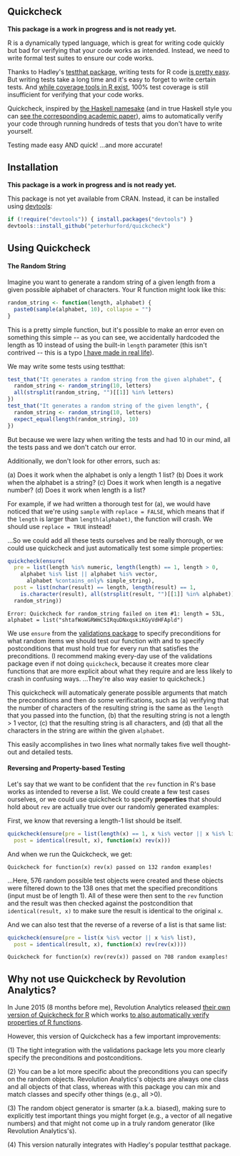 ## Quickcheck

**This package is a work in progress and is not ready yet.**

R is a dynamically typed language, which is great for writing code quickly but bad for verifying that your code works as intended.  Instead, we need to write formal test suites to ensure our code works.

Thanks to Hadley's [testthat package](https://github.com/hadley/testthat), writing tests for R code [is pretty easy](http://r-pkgs.had.co.nz/).  But writing tests take a long time and it's easy to forget to write certain tests.  And [while coverage tools in R exist](https://github.com/jimhester/covr), 100% test coverage is still insufficient for verifying that your code works.

Quickcheck, inspired by [the Haskell namesake](https://github.com/nick8325/quickcheck) (and in true Haskell style you can [see the corresponding academic paper](http://www.eecs.northwestern.edu/~robby/courses/395-495-2009-fall/quick.pdf)), aims to automatically verify your code through running hundreds of tests that you don't have to write yourself.

Testing made easy AND quick! ...and more accurate!


## Installation

**This package is a work in progress and is not ready yet.**

This package is not yet available from CRAN.  Instead, it can be installed using [devtools](http://www.github.com/hadley/devtools):

```R
if (!require("devtools")) { install.packages("devtools") }
devtools::install_github("peterhurford/quickcheck")
```


## Using Quickcheck

#### The Random String

Imagine you want to generate a random string of a given length from a given possible alphabet of characters.  Your R function might look like this:

```R
random_string <- function(length, alphabet) {
  paste0(sample(alphabet, 10), collapse = "")
}
```

This is a pretty simple function, but it's possible to make an error even on something this simple -- as you can see, we accidentally hardcoded the length as 10 instead of using the built-in `length` parameter (this isn't contrived -- this is a typo [I have made in real life](https://github.com/peterhurford/validations/commit/585af6de4ee25622dfaa665e83106a2398cc946c)).

We may write some tests using testthat:

```R
test_that("It generates a random string from the given alphabet", {
  random_string <- random_string(10, letters)
  all(strsplit(random_string, "")[[1]] %in% letters)
})
test_that("It generates a random string of the given length", {
  random_string <- random_string(10, letters)
  expect_equal(length(random_string), 10)
})
```

But because we were lazy when writing the tests and had 10 in our mind, all the tests pass and we don't catch our error.

Additionally, we don't look for other errors, such as:

(a) Does it work when the alphabet is only a length 1 list?
(b) Does it work when the alphabet is a string?
(c) Does it work when length is a negative number?
(d) Does it work when length is a list?

For example, if we had written a thorough test for (a), we would have noticed that we're using `sample` with `replace = FALSE`, which means that if the `length` is larger than `length(alphabet)`, the function will crash.  We should use `replace = TRUE` instead!

...So we could add all these tests ourselves and be really thorough, or we could use quickcheck and just automatically test some simple properties:

```R
quickcheck(ensure(
  pre = list(length %is% numeric, length(length) == 1, length > 0,
    alphabet %is% list || alphabet %is% vector,
      alphabet %contains_only% simple_string),
  post = list(nchar(result) == length, length(result) == 1,
    is.character(result), all(strsplit(result, "")[[1]] %in% alphabet)),
  random_string))
```
```
Error: Quickcheck for random_string failed on item #1: length = 53L, alphabet = list("shtafWoWGRWmCSIRquDNxqskiKGyVdHFApld")
```

We use `ensure` from the [validations package](https://github.com/peterhurford/validations) to specify preconditions for what random items we should test our function with and to specify postconditions that must hold true for every run that satisfies the preconditions.  (I recommend making every-day use of the validations package even if not doing `quickcheck`, because it creates more clear functions that are more explicit about what they require and are less likely to crash in confusing ways.  ...They're also way easier to quickcheck.)

This quickcheck will automaticaly generate possible arguments that match the preconditions and then do some verifications, such as (a) verifying that the number of characters of the resulting string is the same as the `length` that you passed into the function, (b) that the resulting string is not a length > 1 vector, (c) that the resulting string is all characters, and (d) that all the characters in the string are within the given `alphabet`.

This easily accomplishes in two lines what normally takes five well thought-out and detailed tests.

#### Reversing and Property-based Testing

Let's say that we want to be confident that the `rev` function in R's base works as intended to reverse a list.  We could create a few test cases ourselves, or we could use quickcheck to specify **properties** that should hold about `rev` are actually true over our randomly generated examples:

First, we know that reversing a length-1 list should be itself.

```R
quickcheck(ensure(pre = list(length(x) == 1, x %is% vector || x %is% list),
  post = identical(result, x), function(x) rev(x)))
```

And when we run the Quickcheck, we get:

```
Quickcheck for function(x) rev(x) passed on 132 random examples!
```

...Here, 576 random possible test objects were created and these objects were filtered down to the 138 ones that met the specified preconditions (input must be of length 1). All of these were then sent to the `rev` function and the result was then checked against the postcondition that `identical(result, x)` to make sure the result is identical to the original `x`.

And we can also test that the reverse of a reverse of a list is that same list:

```R
quickcheck(ensure(pre = list(x %is% vector || x %is% list),
  post = identical(result, x), function(x) rev(rev(x))))
```
```
Quickcheck for function(x) rev(rev(x)) passed on 708 random examples!
```


## Why not use Quickcheck by Revolution Analytics?

In June 2015 (8 months before me), Revolution Analytics released [their own version of Quickcheck for R](https://github.com/RevolutionAnalytics/quickcheck) which works [to also automatically verify properties of R functions](https://github.com/RevolutionAnalytics/quickcheck/blob/master/docs/tutorial.md).

However, this version of Quickcheck has a few important improvements:

(1) The tight integration with the validations package lets you more clearly specify the preconditions and postconditions.

(2) You can be a lot more specific about the preconditions you can specify on the random objects. Revolution Analytics's objects are always one class and all objects of that class, whereas with this package you can mix and match classes and specify other things (e.g., all >0).

(3) The random object generator is smarter (a.k.a. biased), making sure to explicitly test important things you might forget (e.g., a vector of all negative numbers) and that might not come up in a truly random generator (like Revolution Analytics's).

(4) This version naturally integrates with Hadley's popular testthat package.
